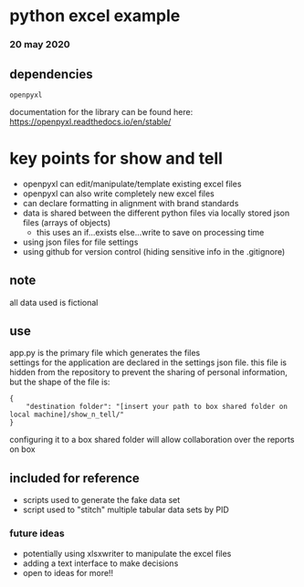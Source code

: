 # python excel example
### 20 may 2020

## dependencies
```
openpyxl
```
documentation for the library can be found here: https://openpyxl.readthedocs.io/en/stable/

# key points for show and tell
* openpyxl can edit/manipulate/template existing excel files
* openpyxl can also write completely new excel files
* can declare formatting in alignment with brand standards
* data is shared between the different python files via locally stored json files (arrays of objects)
    * this uses an if...exists else...write to save on processing time
* using json files for file settings
* using github for version control (hiding sensitive info in the .gitignore)


## note
all data used is fictional

## use
app.py is the primary file which generates the files\
settings for the application are declared in the settings json file. this file is hidden from the repository to prevent the sharing of personal information, but the shape of the file is:
```
{
    "destination folder": "[insert your path to box shared folder on local machine]/show_n_tell/"
}
```
configuring it to a box shared folder will allow collaboration over the reports on box


## included for reference
* scripts used to generate the fake data set
* script used to "stitch" multiple tabular data sets by PID


### future ideas
* potentially using xlsxwriter to manipulate the excel files
* adding a text interface to make decisions
* open to ideas for more!!